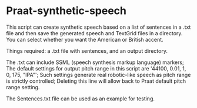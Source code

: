 # Praat-synthetic-speech
This script can create synthetic speech based on a list of sentences in a .txt file
and then save the generated speech and TextGrid files in a directory.
You can select whether you want the American or British accent.

Things required: a .txt file with sentences, and an output directory.

The .txt can include SSML (speech synthesis markup language) markers;
The default settings for output pitch range in this script are '44100, 0.01, 1, 0, 175, "IPA"';
Such settings generate real robotic-like speech as pitch range is strictly controlled;
Deleting this line will allow back to Praat default pitch range setting.

The Sentences.txt file can be used as an example for testing.
